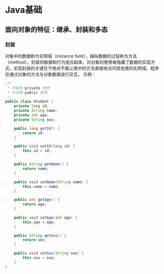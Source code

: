 # Java基础

## 面向对象的特征：继承、封装和多态
### 封装
对象中的数据称为实例域（instance field），操纵数据的过程称为方法（method）。封装将数据和行为组合起来，对对象的使用者隐藏了数据的实现方式。实现封装的关键在于绝对不能让类中的方法直接地访问其他类的实例域。程序仅通过对象的方法与对象数据进行交互。 
示例：
```java
/**
 * 字段用 private 修饰
 * 方法用 public 修饰
 */
public class Student {
    private long id;
    private String name;
    private int age;
    private String sex;

    public long getId() {
        return id;
    }

    public void setId(long id) {
        this.id = id;
    }

    public String getName() {
        return name;
    }

    public void setName(String name) {
        this.name = name;
    }

    public int getAge() {
        return age;
    }

    public void setAge(int age) {
        this.age = age;
    }

    public String getSex() {
        return sex;
    }

    public void setSex(String sex) {
        this.sex = sex;
    }
}
```